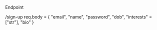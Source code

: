 Endpoint

/sign-up
req.body = {
            "email",
            "name",
            "password",
            "dob",
            "interests" = ["str"],
            "bio"
}
